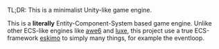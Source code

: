 TL;DR: This is a minimalist Unity-like game engine.

This is a **literally** Entity-Component-System based game engine.
Unlike other ECS-like engines like [awe6](https://github.com/hypersurge/awe6) and [luxe](http://luxeengine.com/), this project use a true ECS-framework [eskimo](https://github.com/PDeveloper/eskimo) to simply many things, for example the eventloop.

